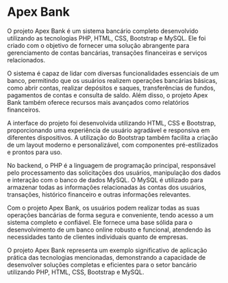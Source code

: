 <h1>Apex Bank</h1>
O projeto Apex Bank é um sistema bancário completo desenvolvido utilizando as tecnologias PHP, HTML, CSS, Bootstrap e MySQL. Ele foi criado com o objetivo de fornecer uma solução abrangente para gerenciamento de contas bancárias, transações financeiras e serviços relacionados.

O sistema é capaz de lidar com diversas funcionalidades essenciais de um banco, permitindo que os usuários realizem operações bancárias básicas, como abrir contas, realizar depósitos e saques, transferências de fundos, pagamentos de contas e consulta de saldo. Além disso, o projeto Apex Bank também oferece recursos mais avançados como relatórios financeiros.

A interface do projeto foi desenvolvida utilizando HTML, CSS e Bootstrap, proporcionando uma experiência de usuário agradável e responsiva em diferentes dispositivos. A utilização do Bootstrap também facilita a criação de um layout moderno e personalizável, com componentes pré-estilizados e prontos para uso.

No backend, o PHP é a linguagem de programação principal, responsável pelo processamento das solicitações dos usuários, manipulação dos dados e interação com o banco de dados MySQL. O MySQL é utilizado para armazenar todas as informações relacionadas às contas dos usuários, transações, histórico financeiro e outras informações relevantes.

Com o projeto Apex Bank, os usuários podem realizar todas as suas operações bancárias de forma segura e conveniente, tendo acesso a um sistema completo e confiável. Ele fornece uma base sólida para o desenvolvimento de um banco online robusto e funcional, atendendo às necessidades tanto de clientes individuais quanto de empresas.

O projeto Apex Bank representa um exemplo significativo de aplicação prática das tecnologias mencionadas, demonstrando a capacidade de desenvolver soluções completas e eficientes para o setor bancário utilizando PHP, HTML, CSS, Bootstrap e MySQL.
